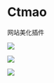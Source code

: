 # Ctmao

网站美化插件

![](https://cdn.jsdelivr.net/gh/R0A1NG/Ctmao/png/1.png)

![](https://cdn.jsdelivr.net/gh/R0A1NG/Ctmao/png/2.png)

![](https://cdn.jsdelivr.net/gh/R0A1NG/Ctmao/png/3.png)



